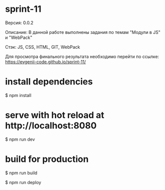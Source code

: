 # sprint-11

Версия: 0.0.2

Описание: В данной работе выполнены задания по темам "Модули в JS" и "WebPack"

Стэк: JS, CSS, HTML, GIT, WebPack

Для просмотра финального результата необходимо перейти по ссылке: https://evgenii-code.github.io/sprint-11/

# install dependencies
$ npm install

# serve with hot reload at http://localhost:8080
$ npm run dev

# build for production
$ npm run build

$ npm run deploy